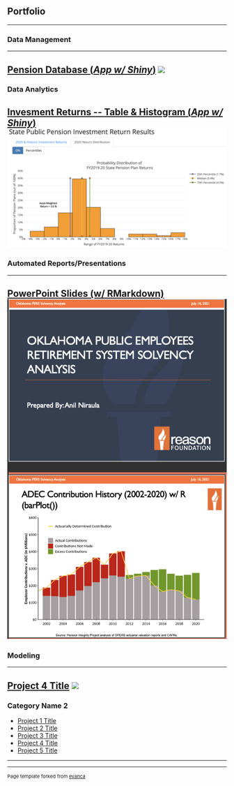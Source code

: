 ## Portfolio
---

### Data Management 
---
[Pension Database (*App w/ Shiny*)](https://github.com/ReasonFoundation/pensionviewr)
<img src="images/Reason Database Viewer (V4.0).png?raw=true"/>
---

### Data Analytics
[Invesment Returns -- Table & Histogram (*App w/ Shiny*)](https://reason.shinyapps.io/StatePublicPensionReturnResults_Updt2)
<img src="images/2020FY Returns2.jpg?raw=true"/>
---

### Automated Reports/Presentations
---
[PowerPoint Slides (w/ RMarkdown)](http://example.com/)
<img src="images/OPERS_PPT2.png?raw=true"/>
---

### Modeling
---
[Project 4 Title](http://example.com/)
<img src="images/dummy_thumbnail.jpg?raw=true"/>
---

### Category Name 2

- [Project 1 Title](http://example.com/)
- [Project 2 Title](http://example.com/)
- [Project 3 Title](http://example.com/)
- [Project 4 Title](http://example.com/)
- [Project 5 Title](http://example.com/)

---




---
<p style="font-size:11px">Page template forked from <a href="https://github.com/evanca/quick-portfolio">evanca</a></p>
<!-- Remove above link if you don't want to attibute -->

